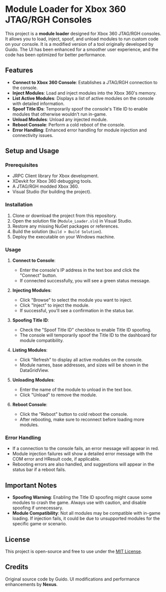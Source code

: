 # Module Loader for Xbox 360 JTAG/RGH Consoles

This project is a **module loader** designed for Xbox 360 JTAG/RGH consoles. It allows you to load, inject, spoof, and unload modules to run custom code on your console. It is a modified version of a tool originally developed by Guido. The UI has been enhanced for a smoother user experience, and the code has been optimized for better performance.

## Features

- **Connect to Xbox 360 Console**: Establishes a JTAG/RGH connection to the console.
- **Inject Modules**: Load and inject modules into the Xbox 360's memory.
- **List Active Modules**: Displays a list of active modules on the console with detailed information.
- **Spoof Title IDs**: Temporarily spoof the console's Title ID to enable modules that otherwise wouldn't run in-game.
- **Unload Modules**: Unload any injected module.
- **Reboot Console**: Perform a cold reboot of the console.
- **Error Handling**: Enhanced error handling for module injection and connectivity issues.

## Setup and Usage

### Prerequisites

- JRPC Client library for Xbox development.
- XDevkit for Xbox 360 debugging tools.
- A JTAG/RGH modded Xbox 360.
- Visual Studio (for building the project).

### Installation

1. Clone or download the project from this repository.
2. Open the solution file (`Module_Loader.sln`) in Visual Studio.
3. Restore any missing NuGet packages or references.
4. Build the solution (`Build > Build Solution`).
5. Deploy the executable on your Windows machine.

### Usage

1. **Connect to Console**:
   - Enter the console's IP address in the text box and click the "Connect" button.
   - If connected successfully, you will see a green status message.

2. **Injecting Modules**:
   - Click "Browse" to select the module you want to inject.
   - Click "Inject" to inject the module.
   - If successful, you'll see a confirmation in the status bar.

3. **Spoofing Title ID**:
   - Check the "Spoof Title ID" checkbox to enable Title ID spoofing.
   - The console will temporarily spoof the Title ID to the dashboard for module compatibility.

4. **Listing Modules**:
   - Click "Refresh" to display all active modules on the console.
   - Module names, base addresses, and sizes will be shown in the DataGridView.

5. **Unloading Modules**:
   - Enter the name of the module to unload in the text box.
   - Click "Unload" to remove the module.

6. **Reboot Console**:
   - Click the "Reboot" button to cold reboot the console.
   - After rebooting, make sure to reconnect before loading more modules.

### Error Handling

- If a connection to the console fails, an error message will appear in red.
- Module injection failures will show a detailed error message with the COM error and HResult code, if applicable.
- Rebooting errors are also handled, and suggestions will appear in the status bar if a reboot fails.

## Important Notes

- **Spoofing Warning**: Enabling the Title ID spoofing might cause some modules to crash the game. Always use with caution, and disable spoofing if unnecessary.
- **Module Compatibility**: Not all modules may be compatible with in-game loading. If injection fails, it could be due to unsupported modules for the specific game or scenario.

## License

This project is open-source and free to use under the [MIT License](LICENSE).

## Credits

Original source code by Guido. UI modifications and performance enhancements by **Nexus**.
